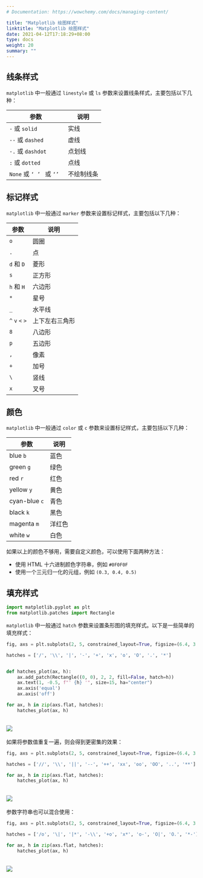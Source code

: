 ```yaml
---
# Documentation: https://wowchemy.com/docs/managing-content/

title: "Matplotlib 绘图样式"
linktitle: "Matplotlib 绘图样式"
date: 2021-04-12T17:18:29+08:00
type: docs
weight: 20
summary: ""
---
```


<!--more-->

## 线条样式

`matplotlib` 中一般通过 `linestyle` 或 `ls` 参数来设置线条样式，主要包括以下几种：

| 参数                      | 说明       |
| ------------------------- | ---------- |
| `-` 或 `solid`            | 实线       |
| `--` 或 `dashed`          | 虚线       |
| `-.` 或 `dashdot`         | 点划线     |
| `:` 或 `dotted`           | 点线       |
| `None` 或 `‘ ’ ` 或 `‘’ ` | 不绘制线条 |

## 标记样式

`matplotlib` 中一般通过 `marker` 参数来设置标记样式，主要包括以下几种：

| 参数            | 说明           |
| --------------- | -------------- |
| `o`             | 圆圈           |
| `.`             | 点             |
| `d` 和 `D`      | 菱形           |
| `s`             | 正方形         |
| `h` 和 `H`      | 六边形         |
| `*`             | 星号           |
| `_`             | 水平线         |
| `^` `v` `<` `>` | 上下左右三角形 |
| `8`             | 八边形         |
| `p`             | 五边形         |
| `,`             | 像素           |
| `+`             | 加号           |
| `\`             | 竖线           |
| `x`             | 叉号           |

## 颜色

`matplotlib` 中一般通过 `color` 或 `c` 参数来设置标记样式，主要包括以下几种：

| 参数          | 说明   |
| ------------- | ------ |
| blue `b`      | 蓝色   |
| green `g`     | 绿色   |
| red `r`       | 红色   |
| yellow `y`    | 黄色   |
| cyan-blue `c` | 青色   |
| black `k`     | 黑色   |
| magenta `m`   | 洋红色 |
| white `w`     | 白色   |

如果以上的颜色不够用，需要自定义颜色，可以使用下面两种方法：

- 使用 HTML 十六进制颜色字符串，例如 `#0F0F0F`
- 使用一个三元归一化的元组，例如 `(0.3, 0.4, 0.5)`

## 填充样式


```python
import matplotlib.pyplot as plt
from matplotlib.patches import Rectangle
```

`matplotlib` 中一般通过 `hatch` 参数来设置条形图的填充样式。以下是一些简单的填充样式：


```python
fig, axs = plt.subplots(2, 5, constrained_layout=True, figsize=(6.4, 3.2))

hatches = ['/', '\\', '|', '-', '+', 'x', 'o', 'O', '.', '*']


def hatches_plot(ax, h):
    ax.add_patch(Rectangle((0, 0), 2, 2, fill=False, hatch=h))
    ax.text(1, -0.5, f"' {h} '", size=15, ha="center")
    ax.axis('equal')
    ax.axis('off')

for ax, h in zip(axs.flat, hatches):
    hatches_plot(ax, h)
```


​    
![](/learn/matplotlib/style/output_15_0.png)
​    


如果将参数值重复一遍，则会得到更密集的效果：


```python
fig, axs = plt.subplots(2, 5, constrained_layout=True, figsize=(6.4, 3.2))

hatches = ['//', '\\', '||', '--', '++', 'xx', 'oo', 'OO', '..', '**']

for ax, h in zip(axs.flat, hatches):
    hatches_plot(ax, h)
```


​    
![](/learn/matplotlib/style/output_17_0.png)
​    


参数字符串也可以混合使用：


```python
fig, axs = plt.subplots(2, 5, constrained_layout=True, figsize=(6.4, 3.2))

hatches = ['/o', '\|', '|*', '-\\', '+o', 'x*', 'o-', 'O|', 'O.', '*-']

for ax, h in zip(axs.flat, hatches):
    hatches_plot(ax, h)
```


​    
![](/learn/matplotlib/style/output_19_0.png)
​    

